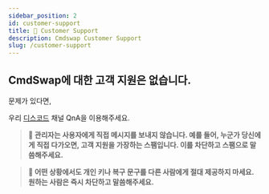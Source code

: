 ```yaml
---
sidebar_position: 2
id: customer-support
title: 🦾 Customer Support
description: Cmdswap Customer Support
slug: /customer-support
---
```


## CmdSwap에 대한 고객 지원은 없습니다.

문제가 있다면,

우리 [디스코드](https://discord.gg/QdgcbKAgjU) 채널 QnA을 이용해주세요.

> **🚨 관리자는 사용자에게 직접 메시지를 보내지 않습니다. 예를 들어, 누군가 당신에게 직접 다가오면, 고객 지원을 가장하는 스팸입니다. 이를 차단하고 스팸으로 말씀해주세요.**

> **🚨 어떤 상황에서도 개인 키나 복구 문구를 다른 사람에게 절대 제공하지 마세요. 원하는 사람은 즉시 차단하고 말씀해주세요.**
